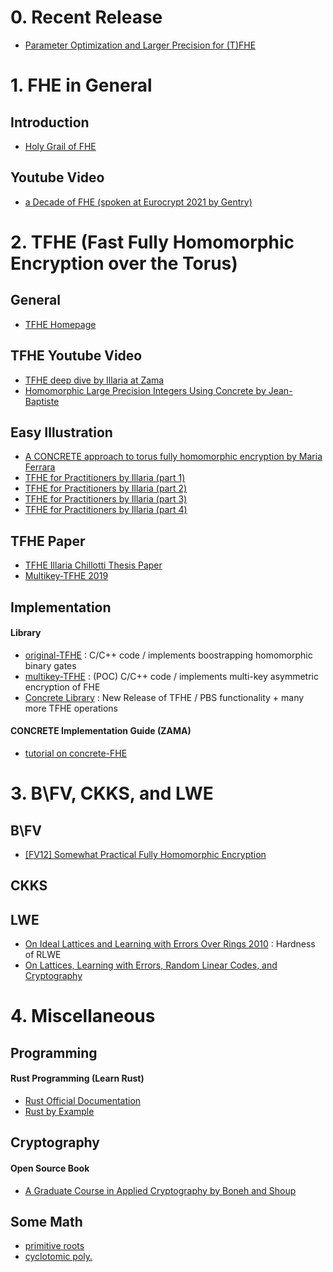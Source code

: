 # 0. Recent Release
* [Parameter Optimization and Larger Precision for (T)FHE](https://eprint.iacr.org/2022/704.pdf)

# 1. FHE in General
## Introduction
* [Holy Grail of FHE](https://www.cs.utexas.edu/~dwu4/papers/XRDSFHE.pdf)

## Youtube Video
* [a Decade of FHE (spoken at Eurocrypt 2021 by Gentry)](https://www.youtube.com/watch?v=487AjvFW1lk&t=3917s)

# 2. TFHE (Fast Fully Homomorphic Encryption over the Torus)
## General
* [TFHE Homepage](https://tfhe.github.io/tfhe/)

## TFHE Youtube Video
* [TFHE deep dive by Illaria at Zama](https://www.youtube.com/watch?v=npoHSR6-oRw&t=28s)
* [Homomorphic Large Precision Integers Using Concrete by Jean-Baptiste](https://www.youtube.com/watch?v=50zE42Lzbd8&t=182)

## Easy Illustration
* [A CONCRETE approach to torus fully homomorphic encryption by Maria Ferrara](https://eprint.iacr.org/2022/594.pdf)
* [TFHE for Practitioners by Illaria (part 1)](https://www.zama.ai/post/tfhe-deep-dive-part-1?utm_source=tfhe_deep_dive_part_I&utm_medium=discourse&utm_campaign=blogpost)
* [TFHE for Practitioners by Illaria (part 2)](https://www.zama.ai/post/tfhe-deep-dive-part-2)
* [TFHE for Practitioners by Illaria (part 3)](https://www.zama.ai/post/tfhe-deep-dive-part-3)
* [TFHE for Practitioners by Illaria (part 4)](https://www.zama.ai/post/tfhe-deep-dive-part-4)

## TFHE Paper
* [TFHE Illaria Chillotti Thesis Paper](https://ilachill.github.io/papers/these_Ilaria_Chillotti_wo_acknowl.pdf)
* [Multikey-TFHE 2019](https://eprint.iacr.org/2019/116.pdf)

## Implementation
#### Library
* [original-TFHE](https://github.com/tfhe/tfhe) : C/C++ code / implements boostrapping homomorphic binary gates
* [multikey-TFHE](https://github.com/ilachill/MK-TFHE) : (POC) C/C++ code / implements multi-key asymmetric encryption of FHE
* [Concrete Library](https://github.com/zama-ai) : New Release of TFHE / PBS functionality + many more TFHE operations

#### CONCRETE Implementation Guide (ZAMA)
* [tutorial on concrete-FHE](https://docs.zama.ai/concrete/lib/user/README.html)

# 3. B\FV, CKKS, and LWE
## B\FV
* [[FV12] Somewhat Practical Fully Homomorphic Encryption](https://eprint.iacr.org/2012/144.pdf)

## CKKS

## LWE
* [On Ideal Lattices and Learning with Errors Over Rings 2010](https://eprint.iacr.org/2012/230.pdf) : Hardness of RLWE
* [On Lattices, Learning with Errors, Random Linear Codes, and Cryptography](https://cims.nyu.edu/~regev/papers/qcrypto.pdf)

# 4. Miscellaneous
## Programming
#### Rust Programming (Learn Rust)
* [Rust Official Documentation](https://doc.rust-lang.org/book/title-page.html)
* [Rust by Example](https://doc.rust-lang.org/rust-by-example/primitives/tuples.html)

## Cryptography
#### Open Source Book
* [A Graduate Course in Applied Cryptography by Boneh and Shoup](http://toc.cryptobook.us/book.pdf)

## Some Math
* [primitive roots](https://brilliant.org/wiki/primitive-roots-of-unity/#:~:text=Primitive%20n%20th%20n%5E%5Ctext,theory%2C%20especially%20algebraic%20number%20theory.)
* [cyclotomic poly.](https://brilliant.org/wiki/cyclotomic-polynomials/)
